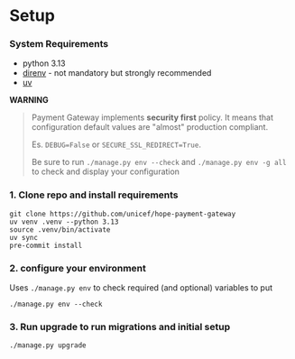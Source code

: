 # Setup


### System Requirements

- python 3.13
- [direnv](https://direnv.net/) - not mandatory but strongly recommended
- [uv](https://docs.astral.sh/uv/)


**WARNING**
> Payment Gateway implements **security first** policy. It means that configuration default values are "almost" production compliant.
>
> Es. `DEBUG=False` or `SECURE_SSL_REDIRECT=True`.
>
> Be sure to run `./manage.py env --check` and  `./manage.py env -g all` to check and display your configuration



### 1. Clone repo and install requirements
    git clone https://github.com/unicef/hope-payment-gateway
    uv venv .venv --python 3.13
    source .venv/bin/activate
    uv sync
    pre-commit install

### 2. configure your environment

Uses `./manage.py env` to check required (and optional) variables to put

    ./manage.py env --check


### 3. Run upgrade to run migrations and initial setup

    ./manage.py upgrade
